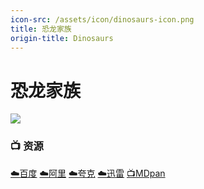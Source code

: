 ```yaml
---
icon-src: /assets/icon/dinosaurs-icon.png
title: 恐龙家族
origin-title: Dinosaurs
---
```

# 恐龙家族

![](/assets/image/Dinosaurs1991.jpg)

### 📺 资源 <Badge type="tip" text="HWLINN" />  <Badge type="warning" text="漫迪字幕组" />

[☁️百度](https://pan.baidu.com/s/1BXwAMxQjZ8fXhxklOdoIgw?pwd=xi77) [☁️阿里](https://www.alipan.com/s/xk2VhUEQWwm) [☁️夸克](https://pan.quark.cn/s/0af21e671d0b) [☁️迅雷](https://pan.xunlei.com/s/VOCZ4afEjcjescCoCfd7YhTKA1?pwd=7knm#) [📺MDpan](https://pan.mdsub.top/%E6%81%90%E9%BE%99%E5%AE%B6%E6%97%8F)
